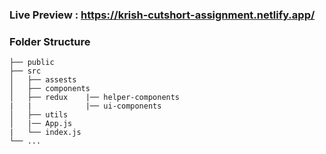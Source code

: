 ### Live Preview : <a href="https://krish-cutshort-assignment.netlify.app/" target="blank">https://krish-cutshort-assignment.netlify.app/</a>
### Folder Structure

    ├── public
    ├── src                  
    │   ├── assests          
    │   ├── components       
    │   ├── redux    |── helper-components
    |   |            |── ui-components
    │   ├── utils            
    │   |── App.js
    |   └── index.js
    └── ...
